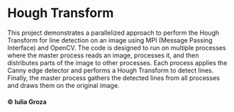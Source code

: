 # Hough Transform

This project demonstrates a parallelized approach to perform the Hough Transform for line detection on an image using MPI (Message Passing Interface) and OpenCV. The code is designed to run on multiple processes where the master process reads an image, processes it, and then distributes parts of the image to other processes. Each process applies the Canny edge detector and performs a Hough Transform to detect lines. Finally, the master process gathers the detected lines from all processes and draws them on the original image.

#### © Iulia Groza
